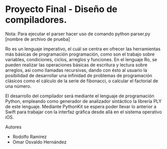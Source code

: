 # Proyecto Final - Diseño de compiladores.

Nota: Para ejecutar el parser hacer uso de comando python parser.py [nombre de archivo de prueba]

Ro es un lenguaje imperativo, el cuál se centra en ofrecer las herramientas más básicas de programación programación, como son el trabajo sobre variables, condiciones, ciclos, arreglos y funciones. En el lenguaje Ro, se pueden realizar las operaciones básicas de escritura y lectura sobre arreglos, así como llamadas recursivas, dando con ésto al usuario la posibilidad de desarrollar una infinidad de problemas de programación clásicos como el cálculo de la serie de fibonacci, o calcular el factorial de una número.

El desarrollo del compilador será mediante el lenguaje de programación Python, empleando como generador de analizador sintáctico la librería PLY de este lenguaje. Mediante PythonKit se espera poder llevar lo anterior a Swift para trabajar con la interfaz gráfica desde allá en el sistema operativo iOS.

Autores
- Rodolfo Ramírez
- Omar Osvaldo Hernández

